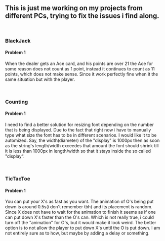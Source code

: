 ## This is just me working on my projects from different PCs, trying to fix the issues i find along.

<br />

### BlackJack
#### Problem 1
When the dealer gets an Ace card, and his points are over 21 the Ace for some reason does not count as 1 point, instead it continues to count as 11 points, which does not make sense. Since it work perfectly fine when it the same situation but with the player.

<br />

### Counting
#### Problem 1
I need to find a better solution for resizing font depending on the number that is being displayed. Due to the fact that right now i have to manually type what size the font has to be in different scenarios. I would like it to be automized. Say, the width(diameter) of the "display" is 1000px then as soon as the string's length/width exceedes that amount the font should shrink till it is less than 1000px in length/width so that it stays inside the so called "display".

<br />

### TicTacToe
#### Problem 1
You can put your X's as fast as you want. The animation of O's being put down is around 0.5s(i don't remember tbh) and its placement is random. Since X does not have to wait for the animation to finish it seems as if one can put down X's faster than the O's can. Which is not really true, i could turn off the "animation" for O's, but it would make it look weird. The better option is to not allow the player to put down X's until the O is put down. I am not entirely sure as to how, but maybe by adding a delay or something.
